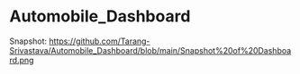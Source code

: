 # Automobile_Dashboard
Snapshot: https://github.com/Tarang-Srivastava/Automobile_Dashboard/blob/main/Snapshot%20of%20Dashboard.png
